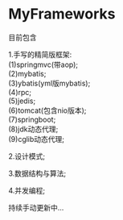 # MyFrameworks
目前包含

1.手写的精简版框架:
\
(1)springmvc(带aop);
\
(2)mybatis;
\
(3)ybatis(yml版mybatis);
\
(4)rpc;
\
(5)jedis;
\
(6)tomcat(包含nio版本);
\
(7)springboot;
\
(8)jdk动态代理;
\
(9)cglib动态代理;

2.设计模式;

3.数据结构与算法;

4.并发编程;

持续手动更新中...
